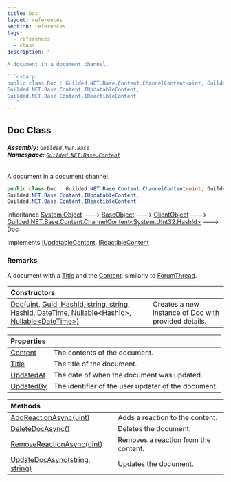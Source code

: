 ```yaml
---
title: Doc
layout: references
section: references
tags:
  - references
  - class
description: "

A document in a document channel.

```csharp
public class Doc : Guilded.NET.Base.Content.ChannelContent<uint, Guilded.NET.Base.HashId>,
Guilded.NET.Base.Content.IUpdatableContent,
Guilded.NET.Base.Content.IReactibleContent
```"
---
```


## Doc Class
###### **Assembly:** `Guilded.NET.Base`<br/>**Namespace:** [`Guilded.NET.Base.Content`](Guilded.NET.Base.Content 'Guilded.NET.Base.Content')

A document in a document channel.

```csharp
public class Doc : Guilded.NET.Base.Content.ChannelContent<uint, Guilded.NET.Base.HashId>,
Guilded.NET.Base.Content.IUpdatableContent,
Guilded.NET.Base.Content.IReactibleContent
```

Inheritance [System.Object](https://docs.microsoft.com/en-us/dotnet/api/System.Object 'System.Object') &#129106; [BaseObject](BaseObject 'Guilded.NET.Base.BaseObject') &#129106; [ClientObject](ClientObject 'Guilded.NET.Base.ClientObject') &#129106; [Guilded.NET.Base.Content.ChannelContent&lt;](ChannelContent_T,S_ 'Guilded.NET.Base.Content.ChannelContent<T,S>')[System.UInt32](https://docs.microsoft.com/en-us/dotnet/api/System.UInt32 'System.UInt32')[,](ChannelContent_T,S_ 'Guilded.NET.Base.Content.ChannelContent<T,S>')[HashId](HashId 'Guilded.NET.Base.HashId')[&gt;](ChannelContent_T,S_ 'Guilded.NET.Base.Content.ChannelContent<T,S>') &#129106; Doc

Implements [IUpdatableContent](IUpdatableContent 'Guilded.NET.Base.Content.IUpdatableContent'), [IReactibleContent](IReactibleContent 'Guilded.NET.Base.Content.IReactibleContent')

### Remarks
  
A document with a [Title](Doc.Title 'Guilded.NET.Base.Content.Doc.Title') and the [Content](Doc.Content 'Guilded.NET.Base.Content.Doc.Content'), similarly to [ForumThread](ForumThread 'Guilded.NET.Base.Content.ForumThread').

| Constructors | |
| :--- | :--- |
| [Doc(uint, Guid, HashId, string, string, HashId, DateTime, Nullable&lt;HashId&gt;, Nullable&lt;DateTime&gt;)](Doc.Doc(uint,Guid,HashId,string,string,HashId,DateTime,Nullable_HashId_,Nullable_DateTime_) 'Guilded.NET.Base.Content.Doc.Doc(uint, System.Guid, Guilded.NET.Base.HashId, string, string, Guilded.NET.Base.HashId, System.DateTime, System.Nullable<Guilded.NET.Base.HashId>, System.Nullable<System.DateTime>)') | Creates a new instance of [Doc](Doc 'Guilded.NET.Base.Content.Doc') with provided details. |

| Properties | |
| :--- | :--- |
| [Content](Doc.Content 'Guilded.NET.Base.Content.Doc.Content') | The contents of the document. |
| [Title](Doc.Title 'Guilded.NET.Base.Content.Doc.Title') | The title of the document. |
| [UpdatedAt](Doc.UpdatedAt 'Guilded.NET.Base.Content.Doc.UpdatedAt') | The date of when the document was updated. |
| [UpdatedBy](Doc.UpdatedBy 'Guilded.NET.Base.Content.Doc.UpdatedBy') | The identifier of the user updater of the document. |

| Methods | |
| :--- | :--- |
| [AddReactionAsync(uint)](Doc.AddReactionAsync(uint) 'Guilded.NET.Base.Content.Doc.AddReactionAsync(uint)') | Adds a reaction to the content. |
| [DeleteDocAsync()](Doc.DeleteDocAsync() 'Guilded.NET.Base.Content.Doc.DeleteDocAsync()') | Deletes the document. |
| [RemoveReactionAsync(uint)](Doc.RemoveReactionAsync(uint) 'Guilded.NET.Base.Content.Doc.RemoveReactionAsync(uint)') | Removes a reaction from the content. |
| [UpdateDocAsync(string, string)](Doc.UpdateDocAsync(string,string) 'Guilded.NET.Base.Content.Doc.UpdateDocAsync(string, string)') | Updates the document. |
